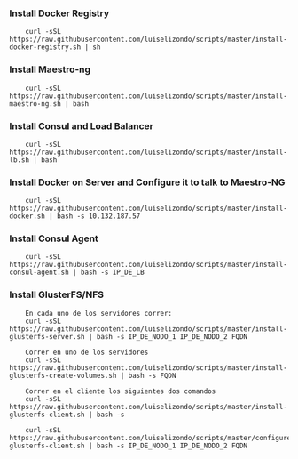 
### Install Docker Registry
		
		curl -sSL https://raw.githubusercontent.com/luiselizondo/scripts/master/install-docker-registry.sh | sh

### Install Maestro-ng

		curl -sSL https://raw.githubusercontent.com/luiselizondo/scripts/master/install-maestro-ng.sh | bash

### Install Consul and Load Balancer

		curl -sSL https://raw.githubusercontent.com/luiselizondo/scripts/master/install-lb.sh | bash

### Install Docker on Server and Configure it to talk to Maestro-NG

		curl -sSL https://raw.githubusercontent.com/luiselizondo/scripts/master/install-docker.sh | bash -s 10.132.187.57

### Install Consul Agent

		curl -sSL https://raw.githubusercontent.com/luiselizondo/scripts/master/install-consul-agent.sh | bash -s IP_DE_LB

### Install GlusterFS/NFS

		En cada uno de los servidores correr:
		curl -sSL https://raw.githubusercontent.com/luiselizondo/scripts/master/install-glusterfs-server.sh | bash -s IP_DE_NODO_1 IP_DE_NODO_2 FQDN

		Correr en uno de los servidores
		curl -sSL https://raw.githubusercontent.com/luiselizondo/scripts/master/install-glusterfs-create-volumes.sh | bash -s FQDN

		Correr en el cliente los siguientes dos comandos
		curl -sSL https://raw.githubusercontent.com/luiselizondo/scripts/master/install-glusterfs-client.sh | bash -s

		curl -sSL https://raw.githubusercontent.com/luiselizondo/scripts/master/configure-glusterfs-client.sh | bash -s IP_DE_NODO_1 IP_DE_NODO_2 FQDN